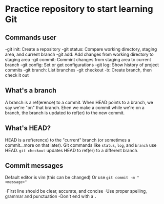 # Practice repository to start learning Git

##  Commands user

-git init: Create a repository
-git status: Compare working directory, staging area, and current branch
-git add: Add changes from working directory to staging area
-git commit: Commint changes from staging area to current branch
-git config: Set or get configurations
-git log: Show history of project commits
-git branch: List branches
-git checkout -b: Create branch, then check it out

## What's a branch

A branch is a ref(erence) to a commit. When HEAD points to a 
branch, we say we're "on" that branch. Ehen we make a commit
while we're on a branch, the branch is updated to ref(er) to the
new commit.

## What's HEAD?

HEAD is a ref(erence) to the "current" branch (or sometimes a
commit...more on that later). Git commands like `status`, `log`,
and `branch` use HEAD. `git checkout` updates HEAD to ref(er) to
a different branch.

## Commit messages
Default editor is vim (this can be changed)
Or use `git commit -m "<message>"`

-First line should be clear, accurate, and concise
-Use proper spelling, grammar and punctuation
-Don't end with a `.`



